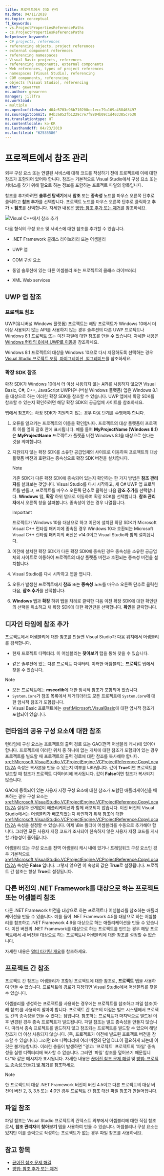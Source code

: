 ```yaml
---
title: 프로젝트에서 참조 관리
ms.date: 04/11/2018
ms.topic: conceptual
f1_keywords:
- vs.ProjectPropertiesReferencePaths
- cs.ProjectPropertiesReferencePaths
helpviewer_keywords:
- C# projects, references
- referencing objects, project references
- external component references
- referencing namespaces
- Visual Basic projects, references
- referencing components, external components
- Web references, types of project references
- namespaces [Visual Studio], referencing
- COM components, referencing
- objects [Visual Studio], referencing
author: gewarren
ms.author: gewarren
manager: jillfra
ms.workload:
- multiple
ms.openlocfilehash: d04e5703c96b710208cc1ecc79a169a458463497
ms.sourcegitcommit: 94b3a052fb1229c7e7f8804b09c1d403385c7630
ms.translationtype: HT
ms.contentlocale: ko-KR
ms.lasthandoff: 04/23/2019
ms.locfileid: "62535586"
---
```

# <a name="manage-references-in-a-project"></a>프로젝트에서 참조 관리

외부 구성 요소 또는 연결된 서비스에 대해 코드를 작성하기 전에 프로젝트에 이에 대한 참조가 포함되어 있어야 합니다. 참조는 기본적으로 Visual Studio에서 구성 요소 또는 서비스를 찾기 위해 필요로 하는 정보를 포함하는 프로젝트 파일의 항목입니다.

참조를 추가하려면 **솔루션 탐색기**에서 **참조** 또는 **종속성** 노드를 마우스 오른쪽 단추로 클릭하고 **참조 추가**를 선택합니다. 프로젝트 노드를 마우스 오른쪽 단추로 클릭하고 **추가** > **참조**를 선택합니다. 자세한 내용은 [방법: 참조 추가 또는 제거](../ide/how-to-add-or-remove-references-by-using-the-reference-manager.md)를 참조하세요.

![Visual C&#43;&#43;에서 참조 추가](../ide/media/vs2015_cpp_add_reference.png)

다음 형식의 구성 요소 및 서비스에 대한 참조를 추가할 수 있습니다.

- .NET Framework 클래스 라이브러리 또는 어셈블리

- UWP 앱

- COM 구성 요소

- 동일 솔루션에 있는 다른 어셈블리 또는 프로젝트의 클래스 라이브러리

- XML Web services

## <a name="uwp-app-references"></a>UWP 앱 참조

### <a name="project-references"></a>프로젝트 참조

UWP(유니버설 Windows 플랫폼) 프로젝트는 해당 프로젝트가 Windows 10에서 더 이상 사용되지 않는 API를 사용하지 않는 경우 솔루션의 다른 UWP 프로젝트나 Windows 8.1 프로젝트 또는 이진 파일에 대한 참조를 만들 수 있습니다. 자세한 내용은 [Windows 런타임 8에서 UWP로 이동](/windows/uwp/porting/w8x-to-uwp-root)을 참조하세요.

Windows 8.1 프로젝트의 대상을 Windows 10으로 다시 지정하도록 선택하는 경우 [Visual Studio 프로젝트 포팅, 마이그레이션, 업그레이드](../porting/port-migrate-and-upgrade-visual-studio-projects.md)를 참조하세요.

### <a name="extension-sdk-references"></a>확장 SDK 참조

확장 SDK가 Windows 10에서 더 이상 사용되지 않는 API를 사용하지 않으면 Visual Basic, C#, C++, JavaScript UWP(유니버설 Windows 플랫폼) 앱은 Windows 8.1을 대상으로 하는 이러한 확장 SDK를 참조할 수 있습니다. UWP 앱에서 확장 SDK를 참조할 수 있는지 확인하려면 해당 확장 SDK의 공급업체 사이트를 참조하세요.

앱에서 참조하는 확장 SDK가 지원되지 않는 경우 다음 단계를 수행해야 합니다.

1. 오류를 일으키는 프로젝트의 이름을 확인합니다. 프로젝트의 대상 플랫폼이 프로젝트 이름 옆의 괄호 안에 표시됩니다. 예를 들어 **MyProjectName (Windows 8.1)** 은 **MyProjectName** 프로젝트가 플랫폼 버전 Windows 8.1을 대상으로 한다는 것을 의미합니다.

1. 지원되지 않는 확장 SDK를 소유한 공급업체의 사이트로 이동하여 프로젝트의 대상 플랫폼 버전과 호환되는 종속성으로 확장 SDK 버전을 설치합니다.

    > [!NOTE]
    > 기존 SDK가 다른 확장 SDK에 종속되어 있는지 확인하는 한 가지 방법은 **참조 관리자**를 살펴보는 것입니다. Visual Studio를 다시 시작하고, 새 C# UWP 앱 프로젝트를 만들고, 프로젝트를 마우스 오른쪽 단추로 클릭한 다음 **참조 추가**를 선택합니다. **Windows** 탭, **확장** 하위 탭으로 이동하여 확장 SDK를 선택합니다. **참조 관리자**에서 오른쪽 창을 살펴봅니다. 종속성이 있는 경우 나열됩니다.

    > [!IMPORTANT]
    > 프로젝트가 Windows 10을 대상으로 하고 이전에 설치된 확장 SDK가 Microsoft Visual C++ 런타임 패키지에 종속된 경우 Windows 10과 호환되는 Microsoft Visual C++ 런타임 패키지의 버전은 v14.0이고 Visual Studio와 함께 설치됩니다.

1. 이전에 설치한 확장 SDK가 다른 확장 SDK에 종속된 경우 종속성을 소유한 공급업체의 사이트로 이동하여 프로젝트의 대상 플랫폼 버전과 호환되는 종속성 버전을 설치합니다.

1. Visual Studio를 다시 시작하고 앱을 엽니다.

1. 오류가 발생한 프로젝트에서 **참조** 또는 **종속성** 노드를 마우스 오른쪽 단추로 클릭한 다음, **참조 추가**를 선택합니다.

1. **Windows** 탭과 **확장** 하위 탭을 차례로 클릭한 다음 이전 확장 SDK에 대한 확인란의 선택을 취소하고 새 확장 SDK에 대한 확인란을 선택합니다. **확인**을 클릭합니다.

## <a name="add-a-reference-at-design-time"></a>디자인 타임에 참조 추가

프로젝트에서 어셈블리에 대한 참조를 만들면 Visual Studio가 다음 위치에서 어셈블리를 검색합니다.

- 현재 프로젝트 디렉터리. 이 어셈블리는 **찾아보기** 탭을 통해 찾을 수 있습니다.

- 같은 솔루션에 있는 다른 프로젝트 디렉터리. 이러한 어셈블리는 **프로젝트** 탭에서 찾을 수 있습니다.

> [!NOTE]
> - 모든 프로젝트에는 **mscorlib**에 대한 암시적 참조가 포함되어 있습니다.
> - `System.Core`가 참조 목록에서 제거되더라도 모든 프로젝트에 `System.Core`에 대한 암시적 참조가 포함됩니다.
> - Visual Basic 프로젝트에는 <xref:Microsoft.VisualBasic>에 대한 암시적 참조가 포함되어 있습니다.

## <a name="references-to-shared-components-at-run-time"></a>런타임의 공유 구성 요소에 대한 참조

런타임에 구성 요소는 프로젝트의 출력 경로 또는 GAC(전역 어셈블리 캐시)에 있어야 합니다. 프로젝트에 이러한 위치 중 하나에 없는 개체에 대한 참조가 포함되어 있는 경우 프로젝트를 빌드할 때 프로젝트의 출력 경로에 대한 참조를 복사해야 합니다. <xref:Microsoft.VisualStudio.VCProjectEngine.VCProjectReference.CopyLocal%2A> 속성은 복사본을 만들 수 있는지 여부를 나타냅니다. 값이 **True**이면 프로젝트를 빌드할 때 참조가 프로젝트 디렉터리에 복사됩니다. 값이 **False**이면 참조가 복사되지 않습니다.

GAC에 등록되어 있는 사용자 지정 구성 요소에 대한 참조가 포함된 애플리케이션을 배포하는 경우 구성 요소는 <xref:Microsoft.VisualStudio.VCProjectEngine.VCProjectReference.CopyLocal%2A> 설정과 관계없이 애플리케이션과 함께 배포되지 않습니다. 이전 버전의 Visual Studio에서는 어셈블리가 배포되었는지 확인하기 위해 참조에 대한 <xref:Microsoft.VisualStudio.VCProjectEngine.VCProjectReference.CopyLocal%2A> 속성을 설정할 수 있습니다. 이제 \Bin 폴더에 어셈블리를 수동으로 추가해야 합니다. 그러면 모든 사용자 지정 코드가 조사되어 친숙하지 않은 사용자 지정 코드를 게시할 가능성이 줄어듭니다.

어셈블리 또는 구성 요소를 전역 어셈블리 캐시 내에 있거나 프레임워크 구성 요소인 경우 기본적으로 <xref:Microsoft.VisualStudio.VCProjectEngine.VCProjectReference.CopyLocal%2A> 속성은 **False** 입니다. 그렇지 않으면 이 속성의 값은 **True**로 설정됩니다. 프로젝트 간 참조는 항상 **True**로 설정됩니다.

## <a name="reference-a-project-or-assembly-that-targets-a-different-version-of-the-net-framework"></a>다른 버전의 .NET Framework를 대상으로 하는 프로젝트 또는 어셈블리 참조

다른 .NET Framework 버전을 대상으로 하는 프로젝트나 어셈블리를 참조하는 애플리케이션을 만들 수 있습니다. 예를 들어 .NET Framework 4.5를 대상으로 하는 어셈블리를 참조하고 .NET Framework 4.6을 대상으로 하는 애플리케이션을 만들 수 있습니다. 이전 버전의 .NET Framework를 대상으로 하는 프로젝트를 만드는 경우 해당 프로젝트에서 새 버전을 대상으로 하는 프로젝트나 어셈블리에 대한 참조를 설정할 수 없습니다.

자세한 내용은 [멀티 타기팅 개요](../ide/visual-studio-multi-targeting-overview.md)를 참조하세요.

## <a name="project-to-project-references"></a>프로젝트 간 참조

프로젝트 간 참조는 어셈블리가 포함된 프로젝트에 대한 참조로, **프로젝트** 탭을 사용하여 만들 수 있습니다. 프로젝트에 경로가 지정되면 Visual Studio에서 어셈블리를 찾을 수 있습니다.

어셈블리를 생성하는 프로젝트를 사용하는 경우에는 프로젝트를 참조하고 파일 참조(아래 참조)를 사용하지 말아야 합니다. 프로젝트 간 참조의 이점은 빌드 시스템에서 프로젝트 간의 종속성을 만들 수 있다는 점입니다. 참조하는 프로젝트가 마지막으로 빌드된 이후 변경된 경우 종속 프로젝트가 빌드됩니다. 파일 참조는 빌드 종속성을 만들지 않습니다. 따라서 종속 프로젝트를 빌드하지 않고 참조되는 프로젝트를 빌드할 수 있으며 해당 참조가 더 이상 사용되지 않습니다. (즉, 프로젝트가 이전에 빌드된 프로젝트 버전을 참조할 수 있습니다.) 그러면 *bin* 디렉터리에 여러 버전의 단일 DLL이 필요하게 되는데 이것은 불가능합니다. 이러한 충돌이 발생하면 "경고: '프로젝트' 프로젝트의 '파일' 종속성을 실행 디렉터리에 복사할 수 없습니다. 그러면 '파일' 참조를 덮어쓰기 때문입니다."와 같은 메시지가 표시됩니다. 자세한 내용은 [끊어진 참조 문제 해결](../ide/troubleshooting-broken-references.md) 및 [방법: 프로젝트 종속성 만들기 및 제거](../ide/how-to-create-and-remove-project-dependencies.md)를 참조하세요.

> [!NOTE]
> 한 프로젝트의 대상 .NET Framework 버전이 버전 4.5이고 다른 프로젝트의 대상 버전이 버전 2, 3, 3.5 또는 4.0인 경우 프로젝트 간 참조 대신 파일 참조가 만들어집니다.

## <a name="file-references"></a>파일 참조

파일 참조는 Visual Studio 프로젝트의 컨텍스트 외부에서 어셈블리에 대한 직접 참조로서, **참조 관리자**의 **찾아보기** 탭을 사용하여 만들 수 있습니다. 어셈블리나 구성 요소는 있지만 이를 출력으로 작성하는 프로젝트가 없는 경우 파일 참조를 사용하세요.

## <a name="see-also"></a>참고 항목

- [끊어진 참조 문제 해결](../ide/troubleshooting-broken-references.md)
- [방법: 참조 추가 또는 제거](../ide/how-to-add-or-remove-references-by-using-the-reference-manager.md)
